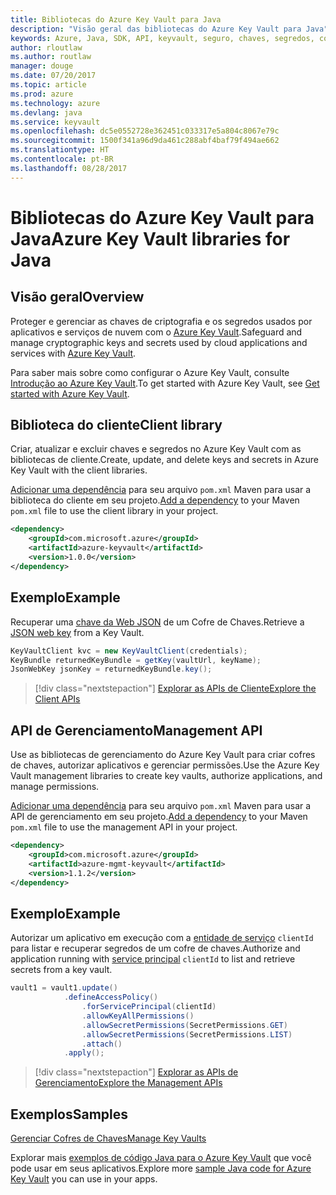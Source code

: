 ```yaml
---
title: Bibliotecas do Azure Key Vault para Java
description: "Visão geral das bibliotecas do Azure Key Vault para Java"
keywords: Azure, Java, SDK, API, keyvault, seguro, chaves, segredos, cofre
author: rloutlaw
ms.author: routlaw
manager: douge
ms.date: 07/20/2017
ms.topic: article
ms.prod: azure
ms.technology: azure
ms.devlang: java
ms.service: keyvault
ms.openlocfilehash: dc5e0552728e362451c033317e5a804c8067e79c
ms.sourcegitcommit: 1500f341a96d9da461c288abf4baf79f494ae662
ms.translationtype: HT
ms.contentlocale: pt-BR
ms.lasthandoff: 08/28/2017
---
```

# <a name="azure-key-vault-libraries-for-java"></a><span data-ttu-id="2daa6-104">Bibliotecas do Azure Key Vault para Java</span><span class="sxs-lookup"><span data-stu-id="2daa6-104">Azure Key Vault libraries for Java</span></span>

## <a name="overview"></a><span data-ttu-id="2daa6-105">Visão geral</span><span class="sxs-lookup"><span data-stu-id="2daa6-105">Overview</span></span>

<span data-ttu-id="2daa6-106">Proteger e gerenciar as chaves de criptografia e os segredos usados por aplicativos e serviços de nuvem com o [Azure Key Vault](/azure/key-vault/).</span><span class="sxs-lookup"><span data-stu-id="2daa6-106">Safeguard and manage cryptographic keys and secrets used by cloud applications and services with [Azure Key Vault](/azure/key-vault/).</span></span>

<span data-ttu-id="2daa6-107">Para saber mais sobre como configurar o Azure Key Vault, consulte [Introdução ao Azure Key Vault](/azure/key-vault/key-vault-get-started).</span><span class="sxs-lookup"><span data-stu-id="2daa6-107">To get started with Azure Key Vault, see [Get started with Azure Key Vault](/azure/key-vault/key-vault-get-started).</span></span>

## <a name="client-library"></a><span data-ttu-id="2daa6-108">Biblioteca do cliente</span><span class="sxs-lookup"><span data-stu-id="2daa6-108">Client library</span></span>

<span data-ttu-id="2daa6-109">Criar, atualizar e excluir chaves e segredos no Azure Key Vault com as bibliotecas de cliente.</span><span class="sxs-lookup"><span data-stu-id="2daa6-109">Create, update, and delete keys and secrets in Azure Key Vault with the client libraries.</span></span>

<span data-ttu-id="2daa6-110">[Adicionar uma dependência](https://maven.apache.org/guides/getting-started/index.html#How_do_I_use_external_dependencies) para seu arquivo `pom.xml` Maven para usar a biblioteca do cliente em seu projeto.</span><span class="sxs-lookup"><span data-stu-id="2daa6-110">[Add a dependency](https://maven.apache.org/guides/getting-started/index.html#How_do_I_use_external_dependencies) to your Maven `pom.xml` file to use the client library in your project.</span></span>  

```XML
<dependency>
    <groupId>com.microsoft.azure</groupId>
    <artifactId>azure-keyvault</artifactId>
    <version>1.0.0</version>
</dependency>
```   

## <a name="example"></a><span data-ttu-id="2daa6-111">Exemplo</span><span class="sxs-lookup"><span data-stu-id="2daa6-111">Example</span></span>

<span data-ttu-id="2daa6-112">Recuperar uma [chave da Web JSON](https://tools.ietf.org/html/draft-ietf-jose-json-web-key-18) de um Cofre de Chaves.</span><span class="sxs-lookup"><span data-stu-id="2daa6-112">Retrieve a [JSON web key](https://tools.ietf.org/html/draft-ietf-jose-json-web-key-18) from a Key Vault.</span></span>

```java
KeyVaultClient kvc = new KeyVaultClient(credentials);
KeyBundle returnedKeyBundle = getKey(vaultUrl, keyName);
JsonWebKey jsonKey = returnedKeyBundle.key();
```

> [!div class="nextstepaction"]
> [<span data-ttu-id="2daa6-113">Explorar as APIs de Cliente</span><span class="sxs-lookup"><span data-stu-id="2daa6-113">Explore the Client APIs</span></span>](/java/api/overview/azure/keyvault/clientlibrary)


## <a name="management-api"></a><span data-ttu-id="2daa6-114">API de Gerenciamento</span><span class="sxs-lookup"><span data-stu-id="2daa6-114">Management API</span></span>

<span data-ttu-id="2daa6-115">Use as bibliotecas de gerenciamento do Azure Key Vault para criar cofres de chaves, autorizar aplicativos e gerenciar permissões.</span><span class="sxs-lookup"><span data-stu-id="2daa6-115">Use the Azure Key Vault management libraries to create key vaults, authorize applications, and manage permissions.</span></span> 

<span data-ttu-id="2daa6-116">[Adicionar uma dependência](https://maven.apache.org/guides/getting-started/index.html#How_do_I_use_external_dependencies) para seu arquivo `pom.xml` Maven para usar a API de gerenciamento em seu projeto.</span><span class="sxs-lookup"><span data-stu-id="2daa6-116">[Add a dependency](https://maven.apache.org/guides/getting-started/index.html#How_do_I_use_external_dependencies) to your Maven `pom.xml` file to use the management API in your project.</span></span>  

```XML
<dependency>
    <groupId>com.microsoft.azure</groupId>
    <artifactId>azure-mgmt-keyvault</artifactId>
    <version>1.1.2</version>
</dependency>
```

## <a name="example"></a><span data-ttu-id="2daa6-117">Exemplo</span><span class="sxs-lookup"><span data-stu-id="2daa6-117">Example</span></span>

<span data-ttu-id="2daa6-118">Autorizar um aplicativo em execução com a [entidade de serviço](/azure/azure-resource-manager/resource-group-create-service-principal-portal) `clientId` para listar e recuperar segredos de um cofre de chaves.</span><span class="sxs-lookup"><span data-stu-id="2daa6-118">Authorize and application running with [service principal](/azure/azure-resource-manager/resource-group-create-service-principal-portal) `clientId` to list and retrieve secrets from a key vault.</span></span> 

```java
vault1 = vault1.update()
            .defineAccessPolicy()
                .forServicePrincipal(clientId)
                .allowKeyAllPermissions()
                .allowSecretPermissions(SecretPermissions.GET)
                .allowSecretPermissions(SecretPermissions.LIST)
                .attach()
            .apply();
```

> [!div class="nextstepaction"]
> [<span data-ttu-id="2daa6-119">Explorar as APIs de Gerenciamento</span><span class="sxs-lookup"><span data-stu-id="2daa6-119">Explore the Management APIs</span></span>](/java/api/overview/azure/keyvault/managementapi)


## <a name="samples"></a><span data-ttu-id="2daa6-120">Exemplos</span><span class="sxs-lookup"><span data-stu-id="2daa6-120">Samples</span></span>

<span data-ttu-id="2daa6-121">[Gerenciar Cofres de Chaves][1]</span><span class="sxs-lookup"><span data-stu-id="2daa6-121">[Manage Key Vaults][1]</span></span>   

[1]: https://github.com/Azure-Samples/key-vault-java-manage-key-vaults

<span data-ttu-id="2daa6-122">Explorar mais [exemplos de código Java para o Azure Key Vault](https://azure.microsoft.com/resources/samples/?platform=java&term=key+vault) que você pode usar em seus aplicativos.</span><span class="sxs-lookup"><span data-stu-id="2daa6-122">Explore more [sample Java code for Azure Key Vault](https://azure.microsoft.com/resources/samples/?platform=java&term=key+vault) you can use in your apps.</span></span>
